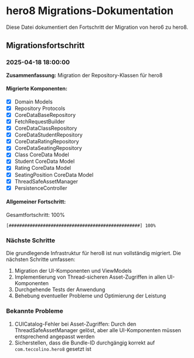 # hero8 Migrations-Dokumentation

Diese Datei dokumentiert den Fortschritt der Migration von hero6 zu hero8.

## Migrationsfortschritt

### 2025-04-18 18:00:00

**Zusammenfassung:** Migration der Repository-Klassen für hero8

#### Migrierte Komponenten:

- [x] Domain Models
- [x] Repository Protocols
- [x] CoreDataBaseRepository
- [x] FetchRequestBuilder
- [x] CoreDataClassRepository
- [x] CoreDataStudentRepository
- [x] CoreDataRatingRepository
- [x] CoreDataSeatingRepository
- [x] Class CoreData Model
- [x] Student CoreData Model
- [x] Rating CoreData Model
- [x] SeatingPosition CoreData Model
- [x] ThreadSafeAssetManager
- [x] PersistenceController

#### Allgemeiner Fortschritt:

Gesamtfortschritt: 100%
```
[##################################################] 100%
```

### Nächste Schritte

Die grundlegende Infrastruktur für hero8 ist nun vollständig migriert. Die nächsten Schritte umfassen:

1. Migration der UI-Komponenten und ViewModels
2. Implementierung von Thread-sicheren Asset-Zugriffen in allen UI-Komponenten
3. Durchgehende Tests der Anwendung
4. Behebung eventueller Probleme und Optimierung der Leistung

### Bekannte Probleme

1. CUICatalog-Fehler bei Asset-Zugriffen: Durch den ThreadSafeAssetManager gelöst, aber alle UI-Komponenten müssen entsprechend angepasst werden
2. Sicherstellen, dass die Bundle-ID durchgängig korrekt auf `com.teccolino.hero8` gesetzt ist

